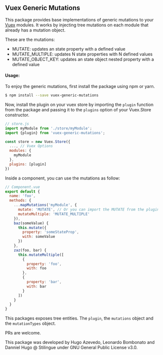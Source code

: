 ## Vuex Generic Mutations

This package provides base implementations of generic mutations to your [Vuex](https://github.com/vuejs/vuex/) modules. It works by injecting tree mutations on each module that already has a mutation object.

These are the mutations:
- MUTATE: updates an state property with a defined value
- MUTATE_MULTIPLE: updates N state properties with N defined values
- MUTATE_OBJECT_KEY: updates an state object nested property with a defined value


#### Usage:
To enjoy the generic mutations, first install the package using npm or yarn.
```bash
$ npm install --save vuex-generic-mutations
```

Now, install the plugin on your vuex store by importing the `plugin` function from the package and passing it to the `plugins` option of your Vuex.Store constructor.

```javascript
// store.js
import myModule from './store/myModule';
import {plugin} from 'vuex-generic-mutations';

const store = new Vuex.Store({
  ..., // Vuex Options
  modules: {
    myModule
  },
  plugins: [plugin]
})
```

Inside a component, you can use the mutations as follow:

```javascript
// Component.vue
export default {
  name: 'foo',
  methods: {
    ...mapMutations('myModule', {
      mutate: 'MUTATE', // Or you can import the MUTATE from the plugin
      mutateMultiple: 'MUTATE_MULTIPLE'
    }),
    baz(someValue) {
      this.mutate({
        property: 'someStateProp',
        with: someValue
      })  
    },
    zaz(foo, bar) {
      this.mutateMultiple([
        {
          property: 'foo',
          with: foo
        },
        {
          property: 'bar',
          with: bar
        }
      ])  
    }      
  }
}
```

This packages exposes tree entities. The `plugin`, the `mutations` object and the `mutationTypes` object.


PRs are welcome.

This package was developed by Hugo Azevedo, Leonardo Bombonato and Danniel Hugo @ Stilingue under GNU General Public License v3.0.
